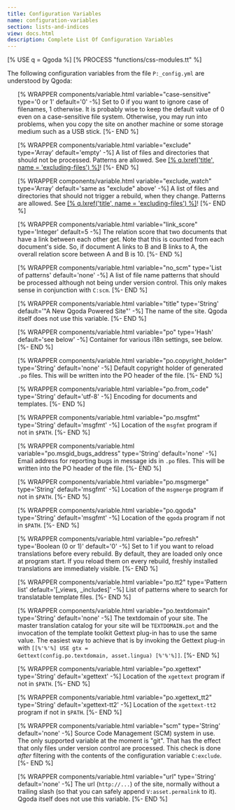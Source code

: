 ```yaml
---
title: Configuration Variables
name: configuration-variables
section: lists-and-indices 
view: docs.html
description: Complete List Of Configuration Variables
---
```

<!--QGODA-NO-XGETTEXT-->
[% USE q = Qgoda %]
[% PROCESS "functions/css-modules.tt" %]
<!--/QGODA-NO-XGETTEXT-->

The following configuration variables from the file `P:_config.yml` are understood by Qgoda:

<ul>
[% WRAPPER components/variable.html
   variable="case-sensitive" type='0 or 1' 
   default='0' -%]
Set to 0 if you want to ignore case of filenames, 1 otherwise.  It is probably wise to keep the default value of 0 even on a case-sensitive file system.  Otherwise, you may run into problems, when you copy the site on another machine or some storage medium such as a USB stick.
[%- END %]

[% WRAPPER components/variable.html
   variable="exclude" type='Array' 
   default='empty' -%]
A list of files and directories that should not be processed.  Patterns are allowed.  See <a href="[% q.llink(name = 'excluding-files') %]">[% q.lxref('title', name = 'excluding-files') %]</a>!
[%- END %]

[% WRAPPER components/variable.html
   variable="exclude_watch" type='Array' 
   default='same as "exclude" above' -%]
A list of files and directories that should not trigger a rebuild, when they change.  Patterns are allowed.  See <a href="[% q.llink(name = 'excluding-files') %]">[% q.lxref('title', name = 'excluding-files') %]</a>!
[%- END %]

[% WRAPPER components/variable.html
   variable="link_score" type='Integer' 
   default=5 -%]
The relation score that two documents that have a link between each other get.  Note that this is counted from each document's side.  So, if document A links to B and B links to A, the overall relation score between A and B is 10.
[%- END %]

[% WRAPPER components/variable.html
   variable="no_scm" type='List of patterns' 
   default='none' -%]
A list of file name patterns that should be processed although not being under version control.  This only makes sense in conjunction with <code>C:scm</code>.
[%- END %]

[% WRAPPER components/variable.html
   variable="title" type='String' 
   default='"A New Qgoda Powered Site"' -%]
The name of the site.  Qgoda itself does not use this variable.
[%- END %]

[% WRAPPER components/variable.html
   variable="po" type='Hash' 
   default='see below' -%]
Container for various <q-term>i18n</q-term> settings, see below.
[%- END %]

[% WRAPPER components/variable.html
   variable="po.copyright_holder" type='String' 
   default='none' -%]
Default copyright holder of generated <code>.po</code> files.  This will
be written into the PO header of the file.
[%- END %]

[% WRAPPER components/variable.html
   variable="po.from_code" type='String' 
   default='utf-8' -%]
Encoding for documents and templates.
[%- END %]

[% WRAPPER components/variable.html
   variable="po.msgfmt" type='String' 
   default='msgfmt' -%]
Location of the <code>msgfmt</code> program if not in <code>$PATH</code>.
[%- END %]

[% WRAPPER components/variable.html
   variable="po.msgid_bugs_address" type='String' 
   default='none' -%]
Email address for reporting bugs in message ids in <code>.po</code> files.  This will be written into the PO header of the file.
[%- END %]

[% WRAPPER components/variable.html
   variable="po.msgmerge" type='String' 
   default='msgfmt' -%]
Location of the <code>msgmerge</code> program if not in <code>$PATH</code>.
[%- END %]

[% WRAPPER components/variable.html
   variable="po.qgoda" type='String' 
   default='msgfmt' -%]
Location of the <code>qgoda</code> program if not in <code>$PATH</code>.
[%- END %]

[% WRAPPER components/variable.html
   variable="po.refresh" type='Boolean (0 or 1)' 
   default='0' -%]
Set to 1 if you want to reload translations before every rebuild.  By default, they are loaded only once at program start.  If you reload them on every rebuild, freshly installed translations are immediately visible.
[%- END %]

[% WRAPPER components/variable.html
   variable="po.tt2" type='Pattern list' 
   default='[_views, _includes]' -%]
List of patterns where to search for translatable template files.
[%- END %]

[% WRAPPER components/variable.html
   variable="po.textdomain" type='String' 
   default='none' -%]
The textdomain of your site.  The master translation catalog for your site will be <code>TEXTDOMAIN.pot</code> and the invocation of the template toolkit Gettext plug-in has to use the same value.  The easiest way to achieve that is by invoking the Gettext plug-in with <code>[[%'%'%] USE gtx = Gettext(config.po.textdomain, asset.lingua) [%'%'%]]</code>.
[%- END %]

[% WRAPPER components/variable.html
   variable="po.xgettext" type='String' 
   default='xgettext' -%]
Location of the <code>xgettext</code> program if not in <code>$PATH</code>.
[%- END %]

[% WRAPPER components/variable.html
   variable="po.xgettext_tt2" type='String' 
   default='xgettext-tt2' -%]
Location of the <code>xgettext-tt2</code> program if not in <code>$PATH</code>.
[%- END %]

[% WRAPPER components/variable.html
   variable="scm" type='String' 
   default='none' -%]
Source Code Management (SCM) system in use.  The only supported variable at the moment is "git".  That has the effect that only files under version control are processed.  This check is done *after* filtering with the contents of the configuration variable <code>C:exclude</code>.
[%- END %]

[% WRAPPER components/variable.html
   variable="url" type='String' 
   default='none' -%]
The url (<code>http://...</code>) of the site, normally without a trailing slash (so that you can safely append <code>V:asset.permalink</code> to it).  Qgoda itself does not use this variable.
[%- END %]
</ul>
